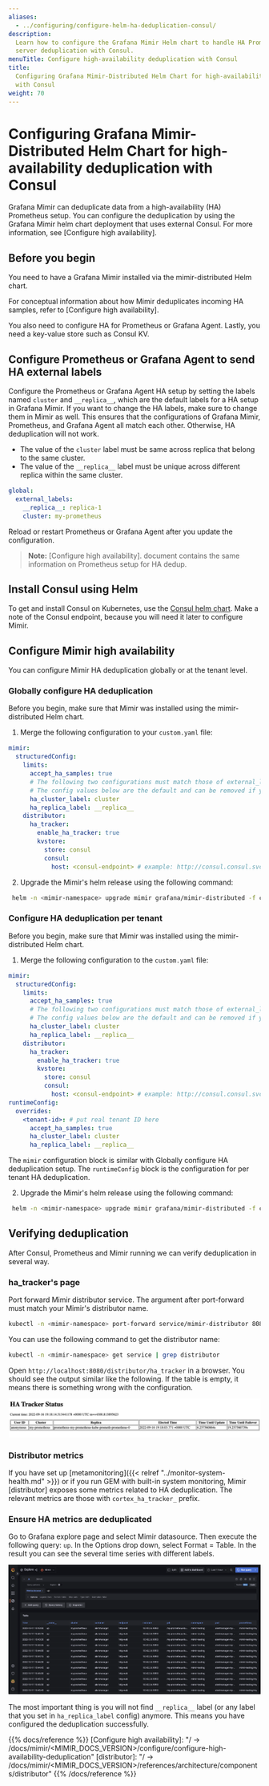 ```yaml
---
aliases:
  - ../configuring/configure-helm-ha-deduplication-consul/
description:
  Learn how to configure the Grafana Mimir Helm chart to handle HA Prometheus
  server deduplication with Consul.
menuTitle: Configure high-availability deduplication with Consul
title:
  Configuring Grafana Mimir-Distributed Helm Chart for high-availability deduplication
  with Consul
weight: 70
---
```


# Configuring Grafana Mimir-Distributed Helm Chart for high-availability deduplication with Consul

Grafana Mimir can deduplicate data from a high-availability (HA) Prometheus setup. You can configure
the deduplication by using the Grafana Mimir helm chart deployment that uses external Consul. For more information, see [Configure high availability].

## Before you begin

You need to have a Grafana Mimir installed via the mimir-distributed Helm chart.

For conceptual information about how Mimir deduplicates incoming HA samples, refer to [Configure high availability].

You also need to configure HA for Prometheus or Grafana Agent. Lastly, you need a key-value store such as Consul KV.

## Configure Prometheus or Grafana Agent to send HA external labels

Configure the Prometheus or Grafana Agent HA setup by setting the labels named `cluster` and `__replica__`,
which are the default labels for a HA setup in Grafana Mimir. If you want to change the HA labels,
make sure to change them in Mimir as well. This ensures that the configurations of Grafana Mimir, Prometheus, and Grafana Agent all match each other. Otherwise, HA deduplication will not work.

- The value of the `cluster` label must be same across replica that belong to the same cluster.
- The value of the `__replica__` label must be unique across different replica within the same cluster.

```yaml
global:
  external_labels:
    __replica__: replica-1
    cluster: my-prometheus
```

Reload or restart Prometheus or Grafana Agent after you update the configuration.

> **Note:** [Configure high availability].
> document contains the same information on Prometheus setup for HA dedup.

## Install Consul using Helm

To get and install Consul on Kubernetes, use the [Consul helm chart](https://github.com/hashicorp/consul-k8s/tree/main/charts/consul).
Make a note of the Consul endpoint, because you will need it later to configure Mimir.

## Configure Mimir high availability

You can configure Mimir HA deduplication globally or at the tenant level.

### Globally configure HA deduplication

Before you begin, make sure that Mimir was installed using the mimir-distributed Helm chart.

1. Merge the following configuration to your `custom.yaml` file:

```yaml
mimir:
  structuredConfig:
    limits:
      accept_ha_samples: true
      # The following two configurations must match those of external_labels in Prometheus
      # The config values below are the default and can be removed if you don't want to override to a new value
      ha_cluster_label: cluster
      ha_replica_label: __replica__
    distributor:
      ha_tracker:
        enable_ha_tracker: true
        kvstore:
          store: consul
          consul:
            host: <consul-endpoint> # example: http://consul.consul.svc.cluster.local:8500
```

2. Upgrade the Mimir's helm release using the following command:

```bash
 helm -n <mimir-namespace> upgrade mimir grafana/mimir-distributed -f custom.yaml
```

### Configure HA deduplication per tenant

Before you begin, make sure that Mimir was installed using the mimir-distributed Helm chart.

1. Merge the following configuration to the `custom.yaml` file:

```yaml
mimir:
  structuredConfig:
    limits:
      accept_ha_samples: true
      # The following two configurations must match those of external_labels in Prometheus
      # The config values below are the default and can be removed if you don't want to override to a new value
      ha_cluster_label: cluster
      ha_replica_label: __replica__
    distributor:
      ha_tracker:
        enable_ha_tracker: true
        kvstore:
          store: consul
          consul:
            host: <consul-endpoint> # example: http://consul.consul.svc.cluster.local:8500
runtimeConfig:
  overrides:
    <tenant-id>: # put real tenant ID here
      accept_ha_samples: true
      ha_cluster_label: cluster
      ha_replica_label: __replica__
```

The `mimir` configuration block is similar with Globally configure HA deduplication setup. The `runtimeConfig` block
is the configuration for per tenant HA deduplication.

2. Upgrade the Mimir's helm release using the following command:

```bash
 helm -n <mimir-namespace> upgrade mimir grafana/mimir-distributed -f custom.yaml
```

## Verifying deduplication

After Consul, Prometheus and Mimir running we can verify deduplication in several way.

### ha_tracker's page

Port forward Mimir distributor service. The argument after port-forward must
match your Mimir's distributor name.

```bash
kubectl -n <mimir-namespace> port-forward service/mimir-distributor 8080:8080
```

You can use the following command to get the distributor name:

```bash
kubectl -n <mimir-namespace> get service | grep distributor
```

Open `http://localhost:8080/distributor/ha_tracker` in a browser. You should see the output similar like the following.
If the table is empty, it means there is something wrong with the configuration.

![HA Tracker status](ha-tracker-status.png)

### Distributor metrics

If you have set up [metamonitoring]({{< relref "../monitor-system-health.md" >}}) or if you
run GEM with built-in system monitoring,
Mimir [distributor]
exposes some metrics related to HA deduplication. The relevant metrics are those with `cortex_ha_tracker_` prefix.

### Ensure HA metrics are deduplicated

Go to Grafana explore page and select Mimir datasource. Then execute the following query: `up`. In the Options drop down,
select Format = Table. In the result you can see the several time series with different labels.

![Verify deduplication](verify-deduplication.png)

The most important thing is you will not find `__replica__` label (or any label that you set in `ha_replica_label`
config) anymore. This means you have configured the deduplication successfully.

{{% docs/reference %}}
[Configure high availability]: "/ -> /docs/mimir/<MIMIR_DOCS_VERSION>/configure/configure-high-availability-deduplication"
[distributor]: "/ -> /docs/mimir/<MIMIR_DOCS_VERSION>/references/architecture/components/distributor"
{{% /docs/reference %}}
